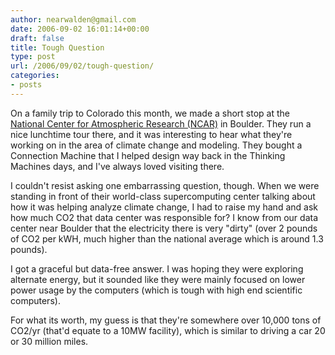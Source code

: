 ```yaml
---
author: nearwalden@gmail.com
date: 2006-09-02 16:01:14+00:00
draft: false
title: Tough Question
type: post
url: /2006/09/02/tough-question/
categories:
- posts
---
```


On a family trip to Colorado this month, we made a short stop at the [National Center for Atmospheric Research (NCAR)](http://www.ncar.ucar.edu/) in Boulder.  They run a nice lunchtime tour there, and it was interesting to hear what they're working on in the area of climate change and modeling.  They bought a Connection Machine that I helped design way back in the Thinking Machines days, and I've always loved visiting there.  





I couldn't resist asking one embarrassing question, though.  When we were standing in front of their world-class supercomputing center talking about how it was helping analyze climate change, I had to raise my hand and ask how much CO2 that data center was responsible for?  I know from our data center near Boulder that the electricity there is very "dirty" (over 2 pounds of CO2 per kWH, much higher than the national average which is around 1.3 pounds).  





I got a graceful but data-free answer.  I was hoping they were exploring alternate energy, but it sounded like they were mainly focused on lower power usage by the computers (which is tough with high end scientific computers).  





For what its worth, my guess is that they're somewhere over 10,000 tons of CO2/yr  (that'd equate to a 10MW facility), which is similar to driving a car 20 or 30 million miles.  




